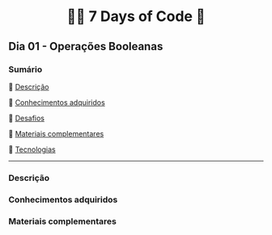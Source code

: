 <h1 align="center"> 👩‍💻 7 Days of Code 🤖 </h1>

<h2>Dia 01 - Operações Booleanas</h2>

### Sumário 

:small_blue_diamond: [Descrição](#descrição)

:small_blue_diamond: [Conhecimentos adquiridos](#conhecimentos-adquiridos)

:small_blue_diamond: [Desafios](#desafios)

:small_blue_diamond: [Materiais complementares](#materiais-complementares)

:small_blue_diamond: [Tecnologias](#tecnologias)

---
### Descrição

### Conhecimentos adquiridos

### Materiais complementares

